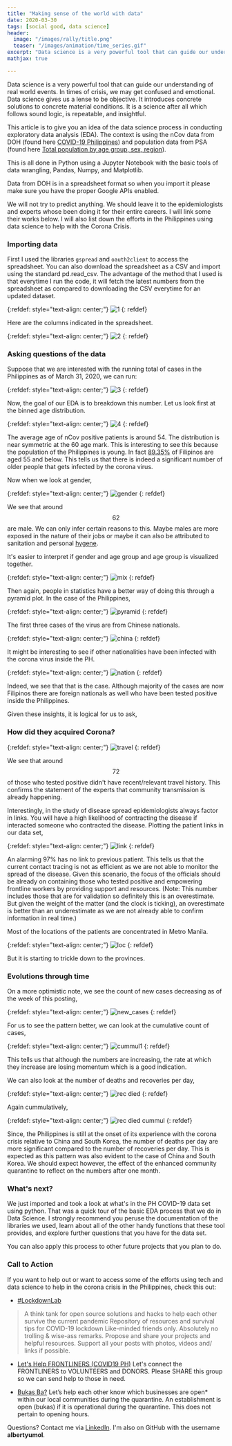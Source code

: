 ```yaml
---
title: "Making sense of the world with data"
date: 2020-03-30
tags: [social good, data science]
header:
  image: "/images/rally/title.png"
  teaser: "/images/animation/time_series.gif"
excerpt: "Data science is a very powerful tool that can guide our understanding of real world events."
mathjax: true

---
```

<div id="fb-root"></div>
<script async defer src="https://connect.facebook.net/en_US/sdk.js#xfbml=1&version=v3.2"></script>

Data science is a very powerful tool that can guide our understanding of real world events. In times of crisis, we may get confused and emotional. Data science gives us a lense to be objective. It introduces concrete solutions to concrete material conditions. It is a science after all which follows sound logic, is repeatable, and insightful.

This article is to give you an idea of the data science process in conducting exploratory data analysis (EDA). The context is using the nCov data from DOH (found here [COVID-19 Philippines](https://docs.google.com/spreadsheets/d/16g_PUxKYMC0XjeEKF6FPUBq2-pFgmTkHoj5lbVrGLhE/edit?fbclid=IwAR1qRr3hTxSiQ8KdymZiIQfPX4CpSA4VezpNKqXIPCIMQI1H3xMTGJ16lMs#gid=0)) and population data from PSA (found here [Total population by age group, sex, region](http://openstat.psa.gov.ph/PXWeb/pxweb/en/DB/DB__1A__PO/1001A6DTPR0.px/?rxid=7513be1c-0ada-4a03-909c-6f03e8b2d402&fbclid=IwAR1Vcfp-d-cfIF_ujsyDJICUCL6zPpTNS-51E5K8rFj373XzB_v7kbTllzE)).

This is all done in Python using a Jupyter Notebook with the basic tools of data wrangling, Pandas, Numpy, and Matplotlib.

Data from DOH is in a spreadsheet format so when you import it please make sure you have the proper Google APIs enabled.

We will not try to predict anything. We should leave it to the epidemiologists and experts whose been doing it for their entire careers. I will link some their works below. I will also list down the efforts in the Philippines using data science to help with the Corona Crisis.

### Importing data

First I used the libraries `gspread` and `oauth2client` to access the spreadsheet. You can also download the spreadsheet as a CSV and import using the standard pd.read_csv. The advantage of the method that I used is that everytime I run the code, it will fetch the latest numbers from the spreadsheet as compared to downloading the CSV everytime for an updated dataset.

{:refdef: style="text-align: center;"}
<img src="{{ site.url }}{{ site.baseurl }}/images/eda_corona/1.png" alt="1" class="center">
{: refdef}

Here are the columns indicated in the spreadsheet.

{:refdef: style="text-align: center;"}
<img src="{{ site.url }}{{ site.baseurl }}/images/eda_corona/2.png" alt="2" class="center">
{: refdef}

### Asking questions of the data

Suppose that we are interested with the running total of cases in the Philippines as of March 31, 2020, we can run:

{:refdef: style="text-align: center;"}
<img src="{{ site.url }}{{ site.baseurl }}/images/eda_corona/3.png" alt="3" class="center">
{: refdef}

Now, the goal of our EDA is to breakdown this number. Let us look first at the binned age distribution.

{:refdef: style="text-align: center;"}
<img src="{{ site.url }}{{ site.baseurl }}/images/eda_corona/4.png" alt="4" class="center">
{: refdef}

The average age of nCov positive patients is around 54. The distribution is near symmetric at the 60 age mark. This is interesting to see this because the population of the Philippines is young. In fact [89.35%](https://www.indexmundi.com/philippines/age_structure.html) of Filipinos are aged 55 and below. This tells us that there is indeed a significant number of older people that gets infected by the corona virus.

Now when we look at gender,

{:refdef: style="text-align: center;"}
<img src="{{ site.url }}{{ site.baseurl }}/images/eda_corona/gender1.png" alt="gender" class="center">
{: refdef}

We see that around $$62%$$ are male. We can only infer certain reasons to this. Maybe males are more exposed in the nature of their jobs or maybe it can also be attributed to sanitation and personal [hygene](https://www.nst.com.my/world/world/2020/03/572170/men-worse-bathroom-hygiene-prevents-covid-19).

It's easier to interpret if gender and age group and age group is visualized together.

{:refdef: style="text-align: center;"}
<img src="{{ site.url }}{{ site.baseurl }}/images/eda_corona/combined_age_gender.png" alt="mix" class="center">
{: refdef}

Then again, people in statistics have a better way of doing this through a pyramid plot. In the case of the Philippines,

{:refdef: style="text-align: center;"}
<img src="{{ site.url }}{{ site.baseurl }}/images/eda_corona/pyramid_PH.png" alt="pyramid" class="center">
{: refdef}

The first three cases of the virus are from Chinese nationals.

{:refdef: style="text-align: center;"}
<img src="{{ site.url }}{{ site.baseurl }}/images/eda_corona/china.png" alt="china" class="center">
{: refdef}


It might be interesting to see if other nationalities have been infected with the corona virus inside the PH.

{:refdef: style="text-align: center;"}
<img src="{{ site.url }}{{ site.baseurl }}/images/eda_corona/nation.png" alt="nation" class="center">
{: refdef}

Indeed, we see that that is the case. Although majority of the cases are now Filipinos there are foreign nationals as well who have been tested positive inside the Philippines.

Given these insights, it is logical for us to ask,

### How did they acquired Corona?

{:refdef: style="text-align: center;"}
<img src="{{ site.url }}{{ site.baseurl }}/images/eda_corona/travel.png" alt="travel" class="center">
{: refdef}

We see that around $$72%$$ of those who tested positive didn't have recent/relevant travel history. This confirms the statement of the experts that community transmission is already happening.

Interestingly, in the study of disease spread epidemiologists always factor in links. You will have a high likelihood of contracting the disease if interacted someone who contracted the disease. Plotting the patient links in our data set,

{:refdef: style="text-align: center;"}
<img src="{{ site.url }}{{ site.baseurl }}/images/eda_corona/link.png" alt="link" class="center">
{: refdef}

An alarming 97% has no link to previous patient. This tells us that the current contact tracing is not as efficient as we are not able to monitor the spread of the disease. Given this scenario, the focus of the officials should be already on containing those who tested positive and empowering frontline workers by providing support and resources. (Note: This number includes those that are for validation so definitely this is an overestimate. But given the weight of the matter (and the clock is ticking), an overestimate is better than an underestimate as we are not already able to confirm information in real time.)

Most of the locations of the patients are concentrated in Metro Manila.

{:refdef: style="text-align: center;"}
<img src="{{ site.url }}{{ site.baseurl }}/images/eda_corona/loc.png" alt="loc" class="center">
{: refdef}

But it is starting to trickle down to the provinces.

### Evolutions through time

On a more optimistic note, we see the count of new cases decreasing as of the week of this posting,

{:refdef: style="text-align: center;"}
<img src="{{ site.url }}{{ site.baseurl }}/images/eda_corona/new_cases.png" alt="new_cases" class="center">
{: refdef}

For us to see the pattern better, we can look at the cumulative count of cases,

{:refdef: style="text-align: center;"}
<img src="{{ site.url }}{{ site.baseurl }}/images/eda_corona/cummul1.png" alt="cummul1" class="center">
{: refdef}

This tells us that although the numbers are increasing, the rate at which they increase are losing momentum which is a good indication.

We can also look at the number of deaths and recoveries per day,

{:refdef: style="text-align: center;"}
<img src="{{ site.url }}{{ site.baseurl }}/images/eda_corona/rec_died.png" alt="rec died" class="center">
{: refdef}

Again cummulatively,

{:refdef: style="text-align: center;"}
<img src="{{ site.url }}{{ site.baseurl }}/images/eda_corona/rec_died_cummul.png" alt="rec died cummul" class="center">
{: refdef}


Since, the Philippines is still at the onset of its experience with the corona crisis relative to China and South Korea, the number of deaths per day are more significant compared to the number of recoveries per day. This is expected as this pattern was also evident to the case of China and South Korea. We should expect however, the effect of the enhanced community quarantine to reflect on the numbers after one month.

### What's next?

We just imported and took a look at what's in the PH COVID-19 data set using python. That was a quick tour of the basic EDA process that we do in Data Science. I strongly recommend you peruse the documentation of the libraries we used, learn about all of the other handy functions that these tool provides, and explore further questions that you have for the data set.

You can also apply this process to other future projects that you plan to do.


### Call to Action

If you want to help out or want to access some of the efforts using tech and data science to help in the corona crisis in the Philippines, check this out:

+ [#LockdownLab](https://www.facebook.com/groups/1321659434692279)
<blockquote>
A think tank for open source solutions and hacks to help each other survive the current pandemic Repository of resources and survival tips for COVID-19 lockdown
Like-minded friends only. Absolutely no trolling & wise-ass remarks.
Propose and share your projects and helpful resources. Support all your posts with photos, videos and/ links if possible.
</blockquote>

+ [Let's Help FRONTLINERS (COVID19 PH)](https://www.facebook.com/groups/246781543171962)
Let's connect the FRONTLINERS to VOLUNTEERS and DONORS.
Please SHARE this group so we can send help to those in need.

+ [Bukas Ba?](https://bukasba.com/)
Let’s help each other know which businesses are open* within our local communities during the quarantine. An establishment is open (bukas) if it is operational during the quarantine. This does not pertain to opening hours.







Questions? Contact me via [LinkedIn](https://ph.linkedin.com/in/albertyumol). I'm also on GitHub with the username **albertyumol**.


<script async src="//pagead2.googlesyndication.com/pagead/js/adsbygoogle.js"></script>
<script>
  (adsbygoogle = window.adsbygoogle || []).push({
    google_ad_client: "ca-pub-6410209740119334",
    enable_page_level_ads: true
  });
</script>

<div class="fb-comments" data-href="https://albertyumol.github.io/" data-numposts="5"></div>
